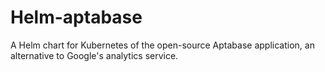# Helm-aptabase
A Helm chart for Kubernetes of the open-source Aptabase application, an alternative to Google's analytics service.
